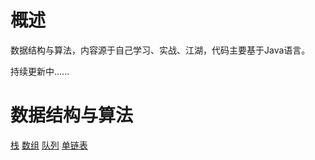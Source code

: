 # 概述

数据结构与算法，内容源于自己学习、实战、江湖，代码主要基于Java语言。

持续更新中......

# 数据结构与算法

[栈](https://blog.csdn.net/yhl_jxy/article/details/53418330)
[数组](https://blog.csdn.net/yhl_jxy/article/details/51760123)
[队列](https://blog.csdn.net/yhl_jxy/article/details/83824928)
[单链表](https://blog.csdn.net/yhl_jxy/article/details/83856317)

